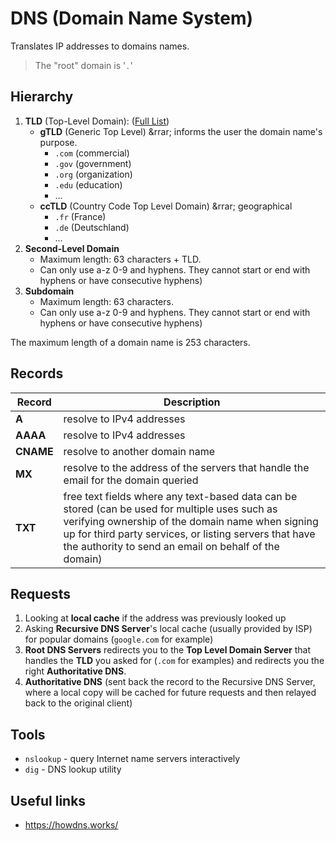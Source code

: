 # DNS (Domain Name System)

Translates IP addresses to domains names.

> The "root" domain is '`.`'

## Hierarchy

1. **TLD** (Top-Level Domain): ([Full List](https://data.iana.org/TLD/tlds-alpha-by-domain.txt))
    - **gTLD** (Generic Top Level) &rrar; informs the user the domain name's purpose.
        + `.com` (commercial)
        + `.gov` (government)
        + `.org` (organization)
        + `.edu` (education)
        + ...
    - **ccTLD** (Country Code Top Level Domain) &rrar; geographical
        + `.fr` (France)
        + `.de` (Deutschland)
        + ...
2. **Second-Level Domain**
    - Maximum length: 63 characters + TLD.
    - Can only use a-z 0-9 and hyphens. They cannot start or end with hyphens or have consecutive hyphens)
3. **Subdomain**
    - Maximum length: 63 characters.
    - Can only use a-z 0-9 and hyphens. They cannot start or end with hyphens or have consecutive hyphens)

The maximum length of a domain name is 253 characters.

## Records


Record      | Description 
------------|--------------
**A**       | resolve to IPv4 addresses
**AAAA**    | resolve to IPv4 addresses
**CNAME**   | resolve to another domain name
**MX**      | resolve to the address of the servers that handle the email for the domain queried
**TXT**     | free text fields where any text-based data can be stored (can be used for multiple uses such as verifying ownership of the domain name when signing up for third party services, or listing servers that have the authority to send an email on behalf of the domain)

## Requests


1. Looking at **local cache** if the address was previously looked up
2. Asking **Recursive DNS Server**'s local cache (usually provided by ISP) for popular domains (`google.com` for example)
3. **Root DNS Servers** redirects you to the **Top Level Domain Server** that handles the **TLD** you asked for (`.com` for examples) and redirects you the right **Authoritative DNS**. 
4. **Authoritative DNS** (sent back the record to the Recursive DNS Server, where a local copy will be cached for future requests and then relayed back to the original client)

## Tools

- `nslookup` - query Internet name servers interactively
- `dig` - DNS lookup utility

## Useful links

- <https://howdns.works/>